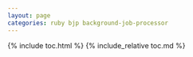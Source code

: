 ```yaml
---
layout: page
categories: ruby bjp background-job-processor
---
```


{% include toc.html %}
{% include_relative toc.md %}
